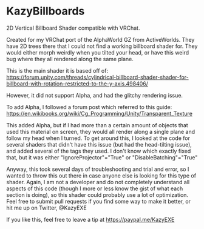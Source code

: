 # KazyBillboards
2D Vertical Billboard Shader compatible with VRChat.

Created for my VRChat port of the AlphaWorld GZ from ActiveWorlds. They have 2D trees there that I could not find a working billboard shader for. They would either morph weirdly when you tilted your head, or have this weird bug where they all rendered along the same plane. 

This is the main shader it is based off of:  
https://forum.unity.com/threads/cylindrical-billboard-shader-shader-for-billboard-with-rotation-restricted-to-the-y-axis.498406/  

However, it did not support Alpha, and had the glitchy rendering issue.

To add Alpha, I followed a forum post which referred to this guide:  
https://en.wikibooks.org/wiki/Cg_Programming/Unity/Transparent_Texture

This added Alpha, but if I had more than a certain amount of objects that used this material on screen, they would all render along a single plane and follow my head when I turned. To get around this, I looked at the code for several shaders that didn't have this issue (but had the head-tilting issue), and added several of the tags they used. I don't know which exactly fixed that, but it was either "IgnoreProjector"="True" or "DisableBatching"="True"

Anyway, this took several days of troubleshooting and trial and error, so I wanted to throw this out there in case anyone else is looking for this type of shader. Again, I am not a developer and do not completely understand all aspects of this code (though I more or less know the gist of what each section is doing), so this shader could probably use a lot of optimization. Feel free to submit pull requests if you find some way to make it better, or hit me up on Twitter, @KazyEXE


If you like this, feel free to leave a tip at https://paypal.me/KazyEXE
